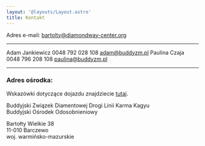 ```yaml
---
layout: '@layouts/Layout.astro'
title: Kontakt
---
```


Adres e-mail: bartolty@diamondway-center.org

  ----------------- ------------------ ----------------------
  Adam Jankiewicz   0048 792 028 108   adam@buddyzm.pl
  Paulina Czaja     0048 796 208 108   paulina@buddyzm.pl
  ----------------- ------------------ ----------------------

### Adres ośrodka:

Wskazówki dotyczące dojazdu znajdziecie [tutaj](/dojazd).

Buddyjski Związek Diamentowej Drogi Linii Karma Kagyu\
Buddyjski Ośrodek Odosobnieniowy

Bartołty Wielkie 38\
11-010 Barczewo\
woj. warmińsko-mazurskie
